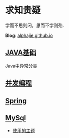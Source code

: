 # 求知贵疑

学而不思则罔，思而不学则殆.

**Blog**: [alphajie.github.io](https://alphajie.github.io/)


## [JAVA基础](https://alphajie.github.io/java/basicOfJava.html)
[Java中异常分类](https://alphajie.github.io/java/%E5%BC%82%E5%B8%B8/2020/08/26/Exception-in-java.html)

## [并发编程](https://alphajie.github.io/JAVA/basicOfJava.html)

## [Spring](https://alphajie.github.io/JAVA/basicOfJava.html)

## [MySql](https://alphajie.github.io/JAVA/basicOfJava.html)

- [使用的主题](https://github.com/samarsault/plainwhite-jekyll)